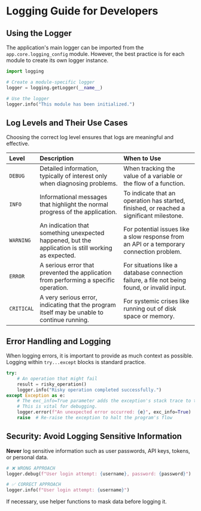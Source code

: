 # Logging Guide for Developers

## Using the Logger

The application's main logger can be imported from the `app.core.logging_config` module. However, the best practice is for each module to create its own logger instance.

```python
import logging

# Create a module-specific logger
logger = logging.getLogger(__name__)

# Use the logger
logger.info("This module has been initialized.")
```

## Log Levels and Their Use Cases

Choosing the correct log level ensures that logs are meaningful and effective.

| Level | Description | When to Use |
| :--- | :--- | :--- |
| `DEBUG` | Detailed information, typically of interest only when diagnosing problems. | When tracking the value of a variable or the flow of a function. |
| `INFO` | Informational messages that highlight the normal progress of the application. | To indicate that an operation has started, finished, or reached a significant milestone. |
| `WARNING` | An indication that something unexpected happened, but the application is still working as expected. | For potential issues like a slow response from an API or a temporary connection problem. |
| `ERROR` | A serious error that prevented the application from performing a specific operation. | For situations like a database connection failure, a file not being found, or invalid input. |
| `CRITICAL` | A very serious error, indicating that the program itself may be unable to continue running. | For systemic crises like running out of disk space or memory. |

## Error Handling and Logging

When logging errors, it is important to provide as much context as possible. Logging within `try...except` blocks is standard practice.

```python
try:
    # An operation that might fail
    result = risky_operation()
    logger.info("Risky operation completed successfully.")
except Exception as e:
    # The exc_info=True parameter adds the exception's stack trace to the log.
    # This is vital for debugging.
    logger.error(f"An unexpected error occurred: {e}", exc_info=True)
    raise  # Re-raise the exception to halt the program's flow
```

## Security: Avoid Logging Sensitive Information

**Never** log sensitive information such as user passwords, API keys, tokens, or personal data.

```python
# ❌ WRONG APPROACH
logger.debug(f"User login attempt: {username}, password: {password}")

# ✅ CORRECT APPROACH
logger.info(f"User login attempt: {username}")
```

If necessary, use helper functions to mask data before logging it.
